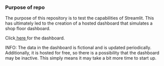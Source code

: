 ### Purpose of repo

<p>The purpose of this repository is to test the capabilities of Streamlit. This has ultimately led to the creation of a hosted dashboard that simulates a shop floor dashboard.</p>
<p>Click<a href="https://cobra-ms-pd-example.streamlit.app/"> here </a>for the dashboard.</p>

<p>INFO: The data in the dashboard is fictional and is updated periodically. Additionally, it is hosted for free, so there is a possibility that the dashboard may be inactive. This simply means it may take a bit more time to start up.</p>
